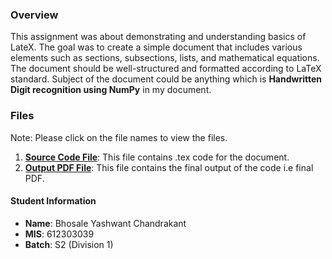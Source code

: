 ### Overview
This assignment was about demonstrating and understanding basics of LateX. 
The goal was to create a simple document that includes various elements such as sections, subsections, lists, and mathematical equations. The document should be well-structured and formatted according to LaTeX standard.
Subject of the document could be anything which is **Handwritten Digit recognition using NumPy** in my document.

### Files

Note: Please click on the file names to view the files.
1. **[Source Code File](./handwritten-digit-recognition.tex)**: This file contains .tex code for the document. 
2. **[Output PDF File](./Handwritten-digit-Recognition.pdf)**: This file contains the final output of the code i.e final PDF.


#### Student Information
- **Name**: Bhosale Yashwant Chandrakant
- **MIS**: 612303039
- **Batch**: S2 (Division 1)